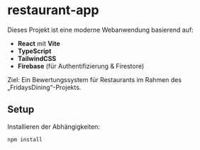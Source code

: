 # restaurant-app

Dieses Projekt ist eine moderne Webanwendung basierend auf:

- **React** mit **Vite**
- **TypeScript**
- **TailwindCSS**
- **Firebase** (für Authentifizierung & Firestore)

Ziel: Ein Bewertungssystem für Restaurants im Rahmen des „FridaysDining“-Projekts.

## Setup

Installieren der Abhängigkeiten:

```bash
npm install
